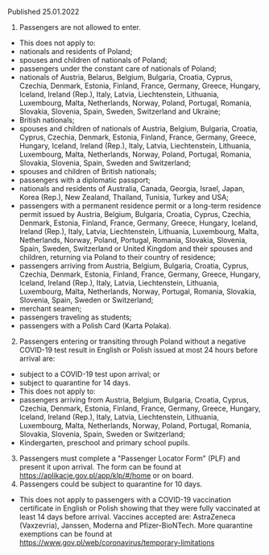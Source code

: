 Published 25.01.2022
1. Passengers are not allowed to enter.
- This does not apply to:
- nationals and residents of Poland;
- spouses and children of nationals of Poland;
- passengers under the constant care of nationals of Poland;
- nationals of Austria, Belarus, Belgium, Bulgaria, Croatia, Cyprus, Czechia, Denmark, Estonia, Finland, France, Germany, Greece, Hungary, Iceland, Ireland (Rep.), Italy, Latvia, Liechtenstein, Lithuania, Luxembourg, Malta, Netherlands, Norway, Poland, Portugal, Romania, Slovakia, Slovenia, Spain, Sweden, Switzerland and Ukraine;
- British nationals;
- spouses and children of nationals of Austria, Belgium, Bulgaria, Croatia, Cyprus, Czechia, Denmark, Estonia, Finland, France, Germany, Greece, Hungary, Iceland, Ireland (Rep.), Italy, Latvia, Liechtenstein, Lithuania, Luxembourg, Malta, Netherlands, Norway, Poland, Portugal, Romania, Slovakia, Slovenia, Spain, Sweden and Switzerland;
- spouses and children of British nationals;
- passengers with a diplomatic passport;
- nationals and residents of Australia, Canada, Georgia, Israel, Japan, Korea (Rep.), New Zealand, Thailand, Tunisia, Turkey and USA;
- passengers with a permanent residence permit or a long-term residence permit issued by Austria, Belgium, Bulgaria, Croatia, Cyprus, Czechia, Denmark, Estonia, Finland, France, Germany, Greece, Hungary, Iceland, Ireland (Rep.), Italy, Latvia, Liechtenstein, Lithuania, Luxembourg, Malta, Netherlands, Norway, Poland, Portugal, Romania, Slovakia, Slovenia, Spain, Sweden, Switzerland or United Kingdom and their spouses and children, returning via Poland to their country of residence;
- passengers arriving from Austria, Belgium, Bulgaria, Croatia, Cyprus, Czechia, Denmark, Estonia, Finland, France, Germany, Greece, Hungary, Iceland, Ireland (Rep.), Italy, Latvia, Liechtenstein, Lithuania, Luxembourg, Malta, Netherlands, Norway, Portugal, Romania, Slovakia, Slovenia, Spain, Sweden or Switzerland;
- merchant seamen;
- passengers traveling as students;
- passengers with a Polish Card (Karta Polaka).
2. Passengers entering or transiting through Poland without a negative COVID-19 test result in English or Polish issued at most 24 hours before arrival are:
- subject to a COVID-19 test upon arrival; or
- subject to quarantine for 14 days.
- This does not apply to:
- passengers arriving from Austria, Belgium, Bulgaria, Croatia, Cyprus, Czechia, Denmark, Estonia, Finland, France, Germany, Greece, Hungary, Iceland, Ireland (Rep.), Italy, Latvia, Liechtenstein, Lithuania, Luxembourg, Malta, Netherlands, Norway, Poland, Portugal, Romania, Slovakia, Slovenia, Spain, Sweden or Switzerland;
- Kindergarten, preschool and primary school pupils.
3. Passengers must complete a "Passenger Locator Form" (PLF) and present it upon arrival. The form can be found at <a href="https://aplikacje.gov.pl/app/klp/#/home">https://aplikacje.gov.pl/app/klp/#/home</a> or on board.
4. Passengers could be subject to quarantine for 10 days.
- This does not apply to passengers with a COVID-19 vaccination certificate in English or Polish showing that they were fully vaccinated at least 14 days before arrival. Vaccines accepted are: AstraZeneca (Vaxzevria), Janssen, Moderna and Pfizer-BioNTech.
More quarantine exemptions can be found at <a href="https://www.gov.pl/web/coronavirus/temporary-limitations">https://www.gov.pl/web/coronavirus/temporary-limitations</a>